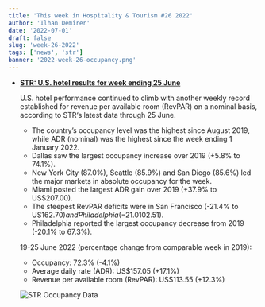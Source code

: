 ```yaml
---
title: 'This week in Hospitality & Tourism #26 2022'
author: 'Ilhan Demirer'
date: '2022-07-01'
draft: false
slug: 'week-26-2022'
tags: ['news', 'str']
banner: '2022-week-26-occupancy.png'
---
```


- **[STR: U.S. hotel results for week ending 25 June](https://str.com/press-release/str-us-hotel-results-week-ending-25-june)**

  U.S. hotel performance continued to climb with another weekly record established for revenue per available room (RevPAR) on a nominal basis, according to STR‘s latest data through 25 June.

  - The country’s occupancy level was the highest since August 2019, while ADR (nominal) was the highest since the week ending 1 January 2022.
  - Dallas saw the largest occupancy increase over 2019 (+5.8% to 74.1%).
  - New York City (87.0%), Seattle (85.9%) and San Diego (85.6%) led the major markets in absolute occupancy for the week.
  - Miami posted the largest ADR gain over 2019 (+37.9% to US$207.00).
  - The steepest RevPAR deficits were in San Francisco (-21.4% to US$162.70) and Philadelphia (-21.0% to US$102.51).
  - Philadelphia reported the largest occupancy decrease from 2019 (-20.1% to 67.3%).

  19-25 June 2022 (percentage change from comparable week in 2019):

  - Occupancy: 72.3% (-4.1%)
  - Average daily rate (ADR): US$157.05 (+17.1%)
  - Revenue per available room (RevPAR): US$113.55 (+12.3%)

  ![STR Occupancy Data](/images/blogimages/2022-week-26-occupancy.png)

